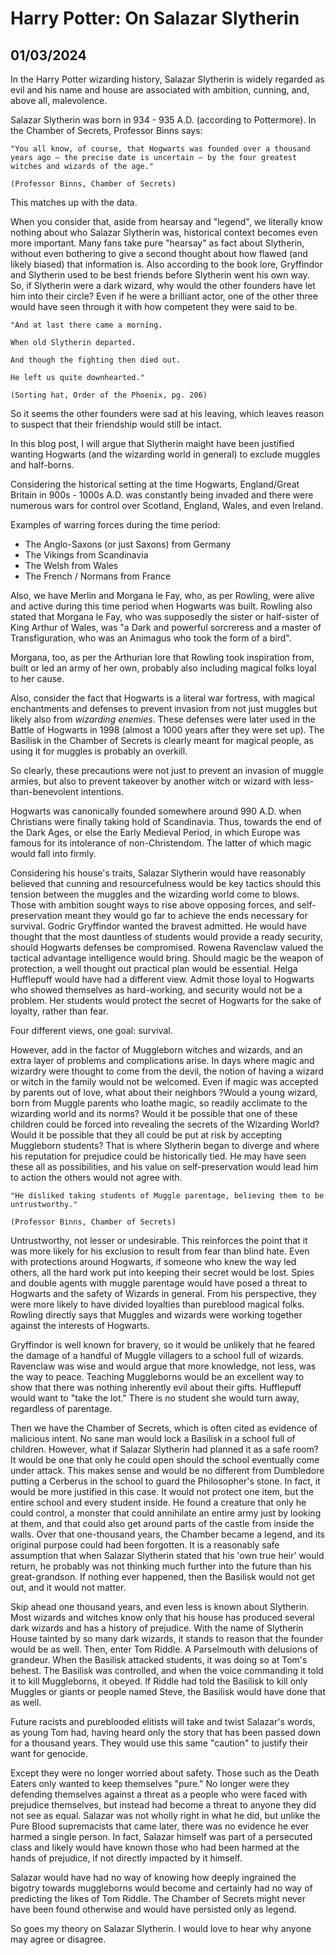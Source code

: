 # Harry Potter: On Salazar Slytherin
## 01/03/2024

In the Harry Potter wizarding history, Salazar Slytherin is widely regarded as evil and his name and house are associated with ambition, cunning, and, above all, malevolence. 

Salazar Slytherin was born in 934 - 935 A.D. (according to Pottermore). In the Chamber of Secrets, Professor Binns says:

```
"You all know, of course, that Hogwarts was founded over a thousand years ago – the precise date is uncertain – by the four greatest witches and wizards of the age."

(Professor Binns, Chamber of Secrets)
```

This matches up with the data. 

When you consider that, aside from hearsay and "legend", we literally know nothing about who Salazar Slytherin was, historical context becomes even more important. Many fans take pure "hearsay" as fact about Slytherin, without even bothering to give a second thought about how flawed (and likely biased) that information is. Also according to the book lore, Gryffindor and Slytherin used to be best friends before Slytherin went his own way. So, if Slytherin were a dark wizard, why would the other founders have let him into their circle? Even if he were a brilliant actor, one of the other three would have seen through it with how competent they were said to be.

```
"And at last there came a morning.

When old Slytherin departed.

And though the fighting then died out.

He left us quite downhearted."

(Sorting hat, Order of the Phoenix, pg. 206)
```

So it seems the other founders were sad at his leaving, which leaves reason to suspect that their friendship would still be intact.

In this blog post, I will argue that Slytherin maight have been justified wanting Hogwarts (and the wizarding world in general) to exclude muggles and half-borns. 

Considering the historical setting at the time Hogwarts, England/Great Britain in 900s - 1000s A.D. was constantly being invaded and there were numerous wars for control over Scotland, England, Wales, and even Ireland.

Examples of warring forces during the time period:

- The Anglo-Saxons (or just Saxons) from Germany
- The Vikings from Scandinavia
- The Welsh from Wales
- The French / Normans from France

Also, we have Merlin and Morgana le Fay, who, as per Rowling, were alive and active during this time period when Hogwarts was built. Rowling also stated that Morgana le Fay, who was supposedly the sister or half-sister of King Arthur of Wales, was "a Dark and powerful sorcreress and a master of Transfiguration, who was an Animagus who took the form of a bird".

Morgana, too, as per the Arthurian lore that Rowling took inspiration from, built or led an army of her own, probably also including magical folks loyal to her cause.

Also, consider the fact that Hogwarts is a literal war fortress, with magical enchantments and defenses to prevent invasion from not just muggles but likely also from _wizarding enemies_. These defenses were later used in the Battle of Hogwarts in 1998 (almost a 1000 years after they were set up). The Basilisk in the Chamber of Secrets is clearly meant for magical people, as using it for muggles is probably an overkill. 

So clearly, these precautions were not just to prevent an invasion of muggle armies, but also to prevent takeover by another witch or wizard with less-than-benevolent intentions. 

Hogwarts was canonically founded somewhere around 990 A.D. when Christians were finally taking hold of Scandinavia. Thus, towards the end of the Dark Ages, or else the Early Medieval Period, in which Europe was famous for its intolerance of non-Christendom. The latter of which magic would fall into firmly.

Considering his house's traits, Salazar Slytherin would have reasonably believed that cunning and resourcefulness would be key tactics should this tension between the muggles and the wizarding world come to blows. Those with ambition sought ways to rise above opposing forces, and self-preservation meant they would go far to achieve the ends necessary for survival. Godric Gryffindor wanted the bravest admitted. He would have thought that the most dauntless of students would provide a ready security, should Hogwarts defenses be compromised. Rowena Ravenclaw valued the tactical advantage intelligence would bring. Should magic be the weapon of protection, a well thought out practical plan would be essential. Helga Hufflepuff would have had a different view. Admit those loyal to Hogwarts who showed themselves as hard-working, and security would not be a problem. Her students would protect the secret of Hogwarts for the sake of loyalty, rather than fear. 

Four different views, one goal: survival.

However, add in the factor of Muggleborn witches and wizards, and an extra layer of problems and complications arise. In days where magic and wizardry were thought to come from the devil, the notion of having a wizard or witch in the family would not be welcomed. Even if magic was accepted by parents out of love, what about their neighbors ?Would a young wizard, born from Muggle parents who loathe magic, so readily acclimate to the wizarding world and its norms? Would it be possible that one of these children could be forced into revealing the secrets of the Wizarding World? Would it be possible that they all could be put at risk by accepting Muggleborn students? That is where Slytherin began to diverge and where his reputation for prejudice could be historically tied. He may have seen these all as possibilities, and his value on self-preservation would lead him to action the others would not agree with.

```
"He disliked taking students of Muggle parentage, believing them to be untrustworthy." 

(Professor Binns, Chamber of Secrets)
```

Untrustworthy, not lesser or undesirable. This reinforces the point that it was more likely for his exclusion to result from fear than blind hate. Even with protections around Hogwarts, if someone who knew the way led others, all the hard work put into keeping their secret would be lost. Spies and double agents with muggle parentage would have posed a threat to Hogwarts and the safety of Wizards in general. From his perspective, they were more likely to have divided loyalties than pureblood magical folks. Rowling directly says that Muggles and wizards were working together against the interests of Hogwarts.

Gryffindor is well known for bravery, so it would be unlikely that he feared the damage of a handful of Muggle villagers to a school full of wizards. Ravenclaw was wise and would argue that more knowledge, not less, was the way to peace. Teaching Muggleborns would be an excellent way to show that there was nothing inherently evil about their gifts. Hufflepuff would want to "take the lot." There is no student she would turn away, regardless of parentage. 

Then we have the Chamber of Secrets, which is often cited as evidence of malicious intent. No sane man would lock a Basilisk in a school full of children. However, what if Salazar Slytherin had planned it as a safe room? It would be one that only he could open should the school eventually come under attack. This makes sense and would be no different from Dumbledore putting a Cerberus in the school to guard the Philosopher's stone. In fact, it would be more justified in this case. It would not protect one item, but the entire school and every student inside. He found a creature that only he could control, a monster that could annihilate an entire army just by looking at them, and that could also get around parts of the castle from inside the walls. Over that one-thousand years, the Chamber became a legend, and its original purpose could had been forgotten. It is a reasonably safe assumption that when Salazar Slytherin stated that his 'own true heir' would return, he probably was not thinking much further into the future than his great-grandson. If nothing ever happened, then the Basilisk would not get out, and it would not matter. 

Skip ahead one thousand years, and even less is known about Slytherin. Most wizards and witches know only that his house has produced several dark wizards and has a history of prejudice. With the name of Slytherin House tainted by so many dark wizards, it stands to reason that the founder would be as well. Then, enter Tom Riddle. A Parselmouth with delusions of grandeur. When the Basilisk attacked students, it was doing so at Tom's behest. The Basilisk was controlled, and when the voice commanding it told it to kill Muggleborns, it obeyed. If Riddle had told the Basilisk to kill only Muggles or giants or people named Steve, the Basilisk would have done that as well.

Future racists and pureblooded elitists will take and twist Salazar's words, as young Tom had, having heard only the story that has been passed down for a thousand years. They would use this same "caution" to justify their want for genocide.

Except they were no longer worried about safety. Those such as the Death Eaters only wanted to keep themselves "pure." No longer were they defending themselves against a threat as a people who were faced with prejudice themselves, but instead had become a threat to anyone they did not see as equal. Salazar was not wholly right in what he did, but unlike the Pure Blood supremacists that came later, there was no evidence he ever harmed a single person. In fact, Salazar himself was part of a persecuted class and likely would have known those who had been harmed at the hands of prejudice, if not directly impacted by it himself.

Salazar would have had no way of knowing how deeply ingrained the bigotry towards muggleborns would become and certainly had no way of predicting the likes of Tom Riddle. The Chamber of Secrets might never have been found otherwise and would have persisted only as legend.

So goes my theory on Salazar Slytherin. I would love to hear why anyone may agree or disagree.